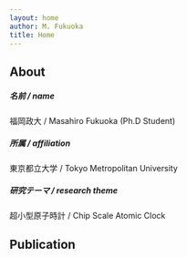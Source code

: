 ```yaml
---
layout: home
author: M. Fukuoka
title: Home
---
```


## About

##### 名前 / name
福岡政大 / Masahiro Fukuoka (Ph.D Student)

##### 所属 / affiliation 
東京都立大学 / Tokyo Metropolitan University

##### 研究テーマ / research theme
超小型原子時計 / Chip Scale Atomic Clock

## Publication
